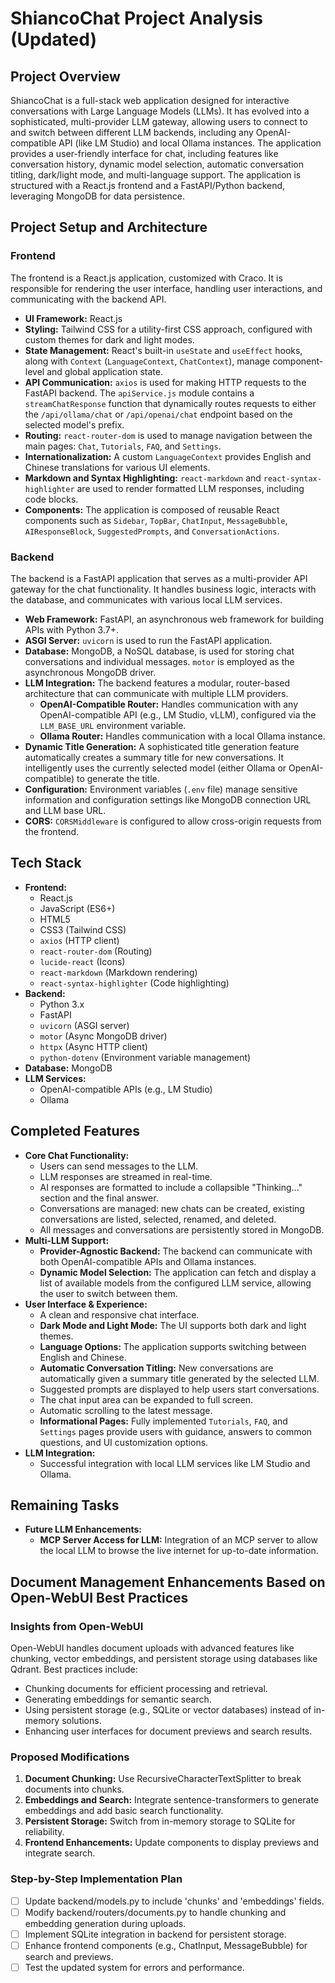 # ShiancoChat Project Analysis (Updated)

## Project Overview

ShiancoChat is a full-stack web application designed for interactive conversations with Large Language Models (LLMs). It has evolved into a sophisticated, multi-provider LLM gateway, allowing users to connect to and switch between different LLM backends, including any OpenAI-compatible API (like LM Studio) and local Ollama instances. The application provides a user-friendly interface for chat, including features like conversation history, dynamic model selection, automatic conversation titling, dark/light mode, and multi-language support. The application is structured with a React.js frontend and a FastAPI/Python backend, leveraging MongoDB for data persistence.

## Project Setup and Architecture

### Frontend

The frontend is a React.js application, customized with Craco. It is responsible for rendering the user interface, handling user interactions, and communicating with the backend API.

*   **UI Framework:** React.js
*   **Styling:** Tailwind CSS for a utility-first CSS approach, configured with custom themes for dark and light modes.
*   **State Management:** React's built-in `useState` and `useEffect` hooks, along with `Context` (`LanguageContext`, `ChatContext`), manage component-level and global application state.
*   **API Communication:** `axios` is used for making HTTP requests to the FastAPI backend. The `apiService.js` module contains a `streamChatResponse` function that dynamically routes requests to either the `/api/ollama/chat` or `/api/openai/chat` endpoint based on the selected model's prefix.
*   **Routing:** `react-router-dom` is used to manage navigation between the main pages: `Chat`, `Tutorials`, `FAQ`, and `Settings`.
*   **Internationalization:** A custom `LanguageContext` provides English and Chinese translations for various UI elements.
*   **Markdown and Syntax Highlighting:** `react-markdown` and `react-syntax-highlighter` are used to render formatted LLM responses, including code blocks.
*   **Components:** The application is composed of reusable React components such as `Sidebar`, `TopBar`, `ChatInput`, `MessageBubble`, `AIResponseBlock`, `SuggestedPrompts`, and `ConversationActions`.

### Backend

The backend is a FastAPI application that serves as a multi-provider API gateway for the chat functionality. It handles business logic, interacts with the database, and communicates with various local LLM services.

*   **Web Framework:** FastAPI, an asynchronous web framework for building APIs with Python 3.7+.
*   **ASGI Server:** `uvicorn` is used to run the FastAPI application.
*   **Database:** MongoDB, a NoSQL database, is used for storing chat conversations and individual messages. `motor` is employed as the asynchronous MongoDB driver.
*   **LLM Integration:** The backend features a modular, router-based architecture that can communicate with multiple LLM providers.
    *   **OpenAI-Compatible Router:** Handles communication with any OpenAI-compatible API (e.g., LM Studio, vLLM), configured via the `LLM_BASE_URL` environment variable.
    *   **Ollama Router:** Handles communication with a local Ollama instance.
*   **Dynamic Title Generation:** A sophisticated title generation feature automatically creates a summary title for new conversations. It intelligently uses the currently selected model (either Ollama or OpenAI-compatible) to generate the title.
*   **Configuration:** Environment variables (`.env` file) manage sensitive information and configuration settings like MongoDB connection URL and LLM base URL.
*   **CORS:** `CORSMiddleware` is configured to allow cross-origin requests from the frontend.

## Tech Stack

*   **Frontend:**
    *   React.js
    *   JavaScript (ES6+)
    *   HTML5
    *   CSS3 (Tailwind CSS)
    *   `axios` (HTTP client)
    *   `react-router-dom` (Routing)
    *   `lucide-react` (Icons)
    *   `react-markdown` (Markdown rendering)
    *   `react-syntax-highlighter` (Code highlighting)
*   **Backend:**
    *   Python 3.x
    *   FastAPI
    *   `uvicorn` (ASGI server)
    *   `motor` (Async MongoDB driver)
    *   `httpx` (Async HTTP client)
    *   `python-dotenv` (Environment variable management)
*   **Database:** MongoDB
*   **LLM Services:**
    *   OpenAI-compatible APIs (e.g., LM Studio)
    *   Ollama

## Completed Features

*   **Core Chat Functionality:**
    *   Users can send messages to the LLM.
    *   LLM responses are streamed in real-time.
    *   AI responses are formatted to include a collapsible "Thinking..." section and the final answer.
    *   Conversations are managed: new chats can be created, existing conversations are listed, selected, renamed, and deleted.
    *   All messages and conversations are persistently stored in MongoDB.
*   **Multi-LLM Support:**
    *   **Provider-Agnostic Backend:** The backend can communicate with both OpenAI-compatible APIs and Ollama instances.
    *   **Dynamic Model Selection:** The application can fetch and display a list of available models from the configured LLM service, allowing the user to switch between them.
*   **User Interface & Experience:**
    *   A clean and responsive chat interface.
    *   **Dark Mode and Light Mode:** The UI supports both dark and light themes.
    *   **Language Options:** The application supports switching between English and Chinese.
    *   **Automatic Conversation Titling:** New conversations are automatically given a summary title generated by the selected LLM.
    *   Suggested prompts are displayed to help users start conversations.
    *   The chat input area can be expanded to full screen.
    *   Automatic scrolling to the latest message.
    *   **Informational Pages:** Fully implemented `Tutorials`, `FAQ`, and `Settings` pages provide users with guidance, answers to common questions, and UI customization options.
*   **LLM Integration:**
    *   Successful integration with local LLM services like LM Studio and Ollama.

## Remaining Tasks

*   **Future LLM Enhancements:**
    *   **MCP Server Access for LLM:** Integration of an MCP server to allow the local LLM to browse the live internet for up-to-date information.

## Document Management Enhancements Based on Open-WebUI Best Practices

### Insights from Open-WebUI
Open-WebUI handles document uploads with advanced features like chunking, vector embeddings, and persistent storage using databases like Qdrant. Best practices include:
- Chunking documents for efficient processing and retrieval.
- Generating embeddings for semantic search.
- Using persistent storage (e.g., SQLite or vector databases) instead of in-memory solutions.
- Enhancing user interfaces for document previews and search results.

### Proposed Modifications
1. **Document Chunking:** Use RecursiveCharacterTextSplitter to break documents into chunks.
2. **Embeddings and Search:** Integrate sentence-transformers to generate embeddings and add basic search functionality.
3. **Persistent Storage:** Switch from in-memory storage to SQLite for reliability.
4. **Frontend Enhancements:** Update components to display previews and integrate search.

### Step-by-Step Implementation Plan
- [ ] Update backend/models.py to include 'chunks' and 'embeddings' fields.
- [ ] Modify backend/routers/documents.py to handle chunking and embedding generation during uploads.
- [ ] Implement SQLite integration in backend for persistent storage.
- [ ] Enhance frontend components (e.g., ChatInput, MessageBubble) for search and previews.
- [ ] Test the updated system for errors and performance.
